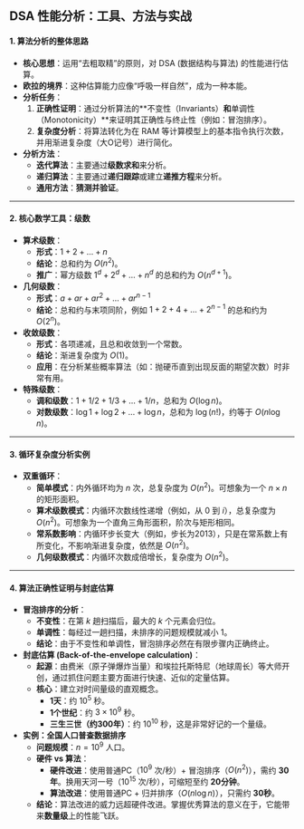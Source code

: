 ## DSA 性能分析：工具、方法与实战

#### 1. 算法分析的整体思路

* **核心思想**：运用“去粗取精”的原则，对 DSA (数据结构与算法) 的性能进行估算。
* **欧拉的境界**：这种估算能力应像“呼吸一样自然”，成为一种本能。
* **分析任务**：
    1. **正确性证明**：通过分析算法的**不变性（Invariants）**和**单调性（Monotonicity）**来证明其正确性与终止性（例如：冒泡排序）。
    2. **复杂度分析**：将算法转化为在 RAM 等计算模型上的基本指令执行次数，并用渐进复杂度（大O记号）进行简化。
* **分析方法**：
    * **迭代算法**：主要通过**级数求和**来分析。
    * **递归算法**：主要通过**递归跟踪**或建立**递推方程**来分析。
    * **通用方法**：**猜测并验证**。

---

#### 2. 核心数学工具：级数

* **算术级数**：
    * **形式**：$1 + 2 + \dots + n$
    * **结论**：总和约为 $O(n^2)$。
    * **推广**：幂方级数 $1^d + 2^d + \dots + n^d$ 的总和约为 $O(n^{d+1})$。
* **几何级数**：
    * **形式**：$a + ar + ar^2 + \dots + ar^{n-1}$
    * **结论**：总和约与末项同阶，例如 $1 + 2 + 4 + \dots + 2^{n-1}$ 的总和约为 $O(2^n)$。
* **收敛级数**：
    * **形式**：各项递减，且总和收敛到一个常数。
    * **结论**：渐进复杂度为 $O(1)$。
    * **应用**：在分析某些概率算法（如：抛硬币直到出现反面的期望次数）时非常有用。
* **特殊级数**：
    * **调和级数**：$1 + 1/2 + 1/3 + \dots + 1/n$，总和为 $O(\log n)$。
    * **对数级数**：$\log 1 + \log 2 + \dots + \log n$，总和为 $\log(n!)$，约等于 $O(n \log n)$。

---

#### 3. 循环复杂度分析实例

* **双重循环**：
    * **简单模式**：内外循环均为 $n$ 次，总复杂度为 $O(n^2)$。可想象为一个 $n \times n$ 的矩形面积。
    * **算术级数模式**：内循环次数线性递增（例如，从 $0$ 到 $i$），总复杂度为 $O(n^2)$。可想象为一个直角三角形面积，阶次与矩形相同。
    * **常系数影响**：内循环步长变大（例如，步长为2013），只是在常系数上有所变化，不影响渐进复杂度，依然是 $O(n^2)$。
    * **几何级数模式**：内循环次数成倍增长，复杂度为 $O(n^2)$。

---

#### 4. 算法正确性证明与封底估算

* **冒泡排序的分析**：
    * **不变性**：在第 $k$ 趟扫描后，最大的 $k$ 个元素会归位。
    * **单调性**：每经过一趟扫描，未排序的问题规模就减小 $1$。
    * **结论**：由于不变性和单调性，冒泡排序必然在有限步骤内正确终止。
* **封底估算 (Back-of-the-envelope calculation)**：
    * **起源**：由费米（原子弹爆炸当量）和埃拉托斯特尼（地球周长）等大师开创，通过抓住问题主要方面进行快速、近似的定量估算。
    * **核心**：建立对时间量级的直观概念。
        * **1天**：约 $10^5$ 秒。
        * **1个世纪**：约 $3 \times 10^9$ 秒。
        * **三生三世（约300年）**：约 $10^{10}$ 秒，这是非常好记的一个量级。
* **实例：全国人口普查数据排序**
    * **问题规模**：$n = 10^9$ 人口。
    * **硬件 vs 算法**：
        * **硬件改进**：使用普通PC（$10^9$ 次/秒）+ 冒泡排序（$O(n^2)$），需约 **30年**。换用天河一号（$10^{15}$ 次/秒），可缩短至约 **20分钟**。
        * **算法改进**：使用普通PC + 归并排序（$O(n \log n)$），只需约 **30秒**。
    * **结论**：算法改进的威力远超硬件改进。掌握优秀算法的意义在于，它能带来**数量级**上的性能飞跃。